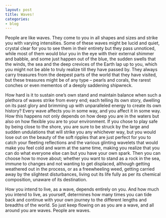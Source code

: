 ```yaml
---
layout: post
title: Waves!
categories:
- blog
---
```

People are like waves. They come to you in all shapes and sizes and strike you with varying intensities. Some of these waves might be lucid and quiet, crystal clear for you to see them in their entirety but they pass unnoticed, while most of them would blur you in the eye with their external shimmer and babble, and some just happen out of the blue, the sudden swells that the winds, the sea and the deep crevices of the Earth lap up to you, which you might not be able to truly realize till they have passed by. They always carry treasures from the deepest parts of the world that they have visited, but these treasures might be of any type – pearls and corals, the rarest conches or even mementos of a deeply saddening shipwreck.

How hard is it to sustain one’s own stand and maintain balance when such a plethora of waves strike from every end; each telling its own story, dwelling on its past glory and brimming up with unparalleled energy to create its own history? Every wave affects you in some way, and you affect it in some way. How this happens not only depends on how deep you are in the waters but also on how flexible you are to your environment. If you chose to play safe by being close to the shore, you are sure to be struck by the large and sudden undulations that will strike you any whichever way, but you would lose out on the beauty of the soft ripples that are just perfect for you to catch your fleeting reflections and the various glinting wavelets that would make you feel cold and warm at the same time, making you realize that you can do what everyone else can but you have your own spark. Then you can choose how to move about; whether you want to stand as a rock in the sea, immune to changes and not wanting to get displaced, although getting weathered out in the process, or as a freewheeling weed, getting carried away by the slightest disturbances, living out its life fully as per its chemical composition, unaware of its destination.

How you intend to live, as a wave, depends entirely on you. And how much you intend to live, as yourself, determines how many times you can tide back and continue with your own journey to the different lengths and breadths of the world. So just keep flowing on as you are a wave, and all around you are waves. People are waves.


